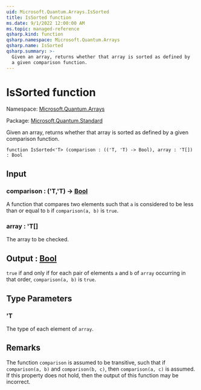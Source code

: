 ```yaml
---
uid: Microsoft.Quantum.Arrays.IsSorted
title: IsSorted function
ms.date: 9/1/2022 12:00:00 AM
ms.topic: managed-reference
qsharp.kind: function
qsharp.namespace: Microsoft.Quantum.Arrays
qsharp.name: IsSorted
qsharp.summary: >-
  Given an array, returns whether that array is sorted as defined by
  a given comparison function.
---
```


# IsSorted function

Namespace: [Microsoft.Quantum.Arrays](xref:Microsoft.Quantum.Arrays)

Package: [Microsoft.Quantum.Standard](https://nuget.org/packages/Microsoft.Quantum.Standard)


Given an array, returns whether that array is sorted as defined bya given comparison function.

```qsharp
function IsSorted<'T> (comparison : (('T, 'T) -> Bool), array : 'T[]) : Bool
```


## Input

### comparison : ('T,'T) -> [Bool](xref:microsoft.quantum.qsharp.valueliterals#bool-literals)

A function that compares two elements such that `a` is considered tobe less than or equal to `b` if `comparison(a, b)` is `true`.


### array : 'T[]

The array to be checked.



## Output : [Bool](xref:microsoft.quantum.qsharp.valueliterals#bool-literals)

`true` if and only if for each pair of elements `a` and `b` of`array` occurring in that order, `comparison(a, b)` is `true`.

## Type Parameters

### 'T

The type of each element of `array`.

## Remarks

The function `comparison` is assumed to be transitive, such thatif `comparison(a, b)` and `comparison(b, c)`, then `comparison(a, c)`is assumed. If this property does not hold, then the output of thisfunction may be incorrect.